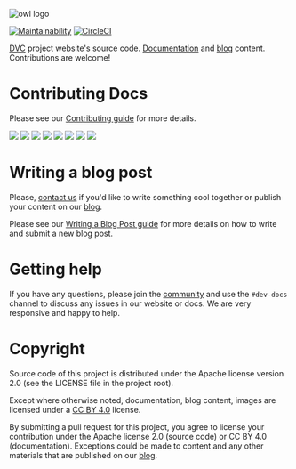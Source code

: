 ![owl logo](https://dvc.org/img/logo-github-readme.png)

[![Maintainability](https://api.codeclimate.com/v1/badges/5872e0a572ec8b74bd8d/maintainability)](https://codeclimate.com/github/iterative/dvc.org/maintainability)
[![CircleCI](https://circleci.com/gh/iterative/dvc.org.svg?style=svg)](https://circleci.com/gh/iterative/dvc.org)

[DVC](https://github.com/iterative/dvc) project website's source code.
[Documentation](https://dvc.org/doc) and [blog](https://dvc.org/blog) content.
Contributions are welcome!

# Contributing Docs

Please see our
[Contributing guide](https://dvc.org/doc/user-guide/contributing/docs) for more
details.

[![](https://sourcerer.io/fame/shcheklein/iterative/dvc.org/images/0)](https://sourcerer.io/fame/shcheklein/iterative/dvc.org/links/0)
[![](https://sourcerer.io/fame/shcheklein/iterative/dvc.org/images/1)](https://sourcerer.io/fame/shcheklein/iterative/dvc.org/links/1)
[![](https://sourcerer.io/fame/shcheklein/iterative/dvc.org/images/2)](https://sourcerer.io/fame/shcheklein/iterative/dvc.org/links/2)
[![](https://sourcerer.io/fame/shcheklein/iterative/dvc.org/images/3)](https://sourcerer.io/fame/shcheklein/iterative/dvc.org/links/3)
[![](https://sourcerer.io/fame/shcheklein/iterative/dvc.org/images/4)](https://sourcerer.io/fame/shcheklein/iterative/dvc.org/links/4)
[![](https://sourcerer.io/fame/shcheklein/iterative/dvc.org/images/5)](https://sourcerer.io/fame/shcheklein/iterative/dvc.org/links/5)
[![](https://sourcerer.io/fame/shcheklein/iterative/dvc.org/images/6)](https://sourcerer.io/fame/shcheklein/iterative/dvc.org/links/6)
[![](https://sourcerer.io/fame/shcheklein/iterative/dvc.org/images/7)](https://sourcerer.io/fame/shcheklein/iterative/dvc.org/links/7)

# Writing a blog post

Please, [contact us](mailto:support@dvc.org) if you'd like to write something
cool together or publish your content on our [blog](https://dvc.org/blog).

Please see our
[Writing a Blog Post guide](https://dvc.org/doc/user-guide/contributing/blog)
for more details on how to write and submit a new blog post.

# Getting help

If you have any questions, please join the [community](https://dvc.org/chat) and
use the `#dev-docs` channel to discuss any issues in our website or docs. We are
very responsive and happy to help.

# Copyright

Source code of this project is distributed under the Apache license version 2.0
(see the LICENSE file in the project root).

Except where otherwise noted, documentation, blog content, images are licensed
under a [CC BY 4.0](https://creativecommons.org/licenses/by/4.0/) license.

By submitting a pull request for this project, you agree to license your
contribution under the Apache license 2.0 (source code) or CC BY 4.0
(documentation). Exceptions could be made to content and any other materials
that are published on our [blog](https://dvc.org/blog).
